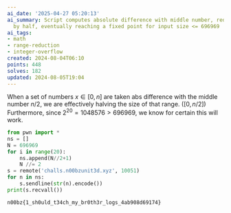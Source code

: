 ```yaml
---
ai_date: '2025-04-27 05:20:13'
ai_summary: Script computes absolute difference with middle number, reducing range
  by half, eventually reaching a fixed point for input size <= 696969
ai_tags:
- math
- range-reduction
- integer-overflow
created: 2024-08-04T06:10
points: 448
solves: 182
updated: 2024-08-05T19:04
---
```


When a set of numbers $x\in[0,n]$ are taken abs difference with the middle number $n/2$, we are effectively halving the size of that range. ($[0,n/2]$)
Furthermore, since $2^20=1048576>696969$, we know for certain this will work.

```python
from pwn import *
ns = []
N = 696969
for i in range(20):
    ns.append(N//2+1)
    N //= 2
s = remote('challs.n00bzunit3d.xyz', 10051)
for n in ns:
    s.sendline(str(n).encode())
print(s.recvall())
```

```flag
n00bz{1_sh0uld_t34ch_my_br0th3r_logs_4ab908d69174}
```